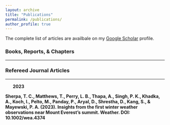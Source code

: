 ```yaml
---
layout: archive
title: "Publications"
permalink: /publications/
author_profile: true
---
```


 <div class="wordwrap">The complete list of articles are availbale on my <a href="{{site.author.googlescholar}}" target="_blank">Google Scholar</a> profile.</div>

 <h3>Books, Reports, & Chapters</h3>
 <hr style="border-color: darkgrey; color: darkgrey; background-color: darkgrey:">


 <h3>Refereed Journal Articles</h3>
 <hr style="border-color: darkgrey; color: darkgrey; background-color: darkgrey:">

<ul><left><b>2023</ul>

   
Sherpa, T. C., Matthews, T., Perry, L. B., Thapa, A., Singh, P. K., Khadka, A., Koch, I., Pelto, M., Panday, P., Aryal, D., Shrestha, D., Kang, S., & Mayewski, P. A. (2023). Insights from the first winter weather observations near Mount Everest’s summit. Weather. DOI: 10.1002/wea.4374
